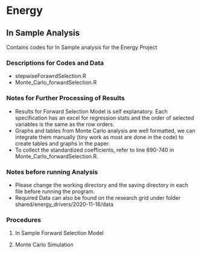 # Energy
## In Sample Analysis

Contains codes for In Sample analysis for the Energy Project

### Descriptions for Codes and Data
- stepwiseForawrdSelection.R 
- Monte_Carlo_forwardSelection.R 

### Notes for Further Processing of Results
- Results for Forward Selection Model is self explanatory. Each specification has an excel for regression stats and the order of selected variables is the same as the row orders.
- Graphs and tables from Monte Carlo analysis are well formatted, we can integrate them manually (tiny work as most are done in the code) to create tables and graphs in the paper.
- To collect the standardized coefficients, refer to line 690-740 in Monte_Carlo_forwardSelection.R.

### Notes before running Analysis
- Please change the working directory and the saving directory in each file before running the program.
- Required Data can also be found on the research grid under folder shared/energy_drivers/2020-11-16/data

### Procedures
1. In Sample Forward Selection Model

2. Monte Carlo Simulation

